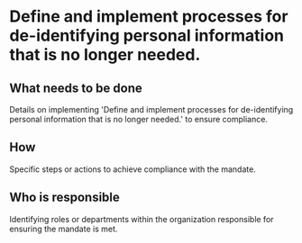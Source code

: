# Define and implement processes for de-identifying personal information that is no longer needed.

## What needs to be done

Details on implementing 'Define and implement processes for de-identifying personal information that is no longer needed.' to ensure compliance.

## How

Specific steps or actions to achieve compliance with the mandate.

## Who is responsible

Identifying roles or departments within the organization responsible for ensuring the mandate is met.
